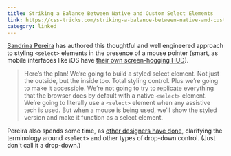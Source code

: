 ```yaml
---
title: Striking a Balance Between Native and Custom Select Elements
link: https://css-tricks.com/striking-a-balance-between-native-and-custom-select-elements/
category: linked
---
```


[Sandrina Pereira](https://css-tricks.com/author/sandrinapereira/) has authored this thoughtful and
well engineered approach to styling `<select>` elements in the presence of a mouse pointer (smart,
as mobile interfaces like iOS have
[their own screen-hogging HUD](https://medium.com/@mibosc/responsive-design-why-and-how-we-ditched-the-good-old-select-element-bc190d62eff5)).

> Here’s the plan! We’re going to build a styled select element. Not just the outside, but the
> inside too. Total styling control. Plus we’re going to make it accessible. We’re not going to try
> to replicate everything that the browser does by default with a native `<select>` element. We’re
> going to literally use a `<select>` element when any assistive tech is used. But when a mouse is
> being used, we’ll show the styled version and make it function as a select element.

Pereira also spends some time, as [other designers have done](https://adrianroselli.com/2020/03/stop-using-drop-down.html),
clarifying the terminology around `<select>` and other types of drop-down control. (Just don't call
it a drop-down.)
